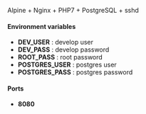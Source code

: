 Alpine + Nginx + PHP7 + PostgreSQL + sshd

#### Environment variables
- **DEV_USER** : develop user
- **DEV_PASS** : develop password
- **ROOT_PASS** : root password
- **POSTGRES_USER** : postgres user
- **POSTGRES_PASS** : postgres password

#### Ports
- **8080**

